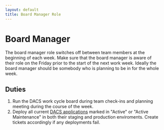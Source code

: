 ```yaml
---
layout: default
title: Board Manager Role
---
```

# Board Manager

The board manager role switches off between team members at the beginning of each week.  Make sure that the board manager is aware of their role on the Friday prior to the start of the next work week. Ideally the board manager should be somebody who is planning to be in for the whole week. 

## Duties

1. Run the DACS work cycle board during team check-ins and planning meeting during the course of the week. 
2. Deploy all current [DACS applications](https://docs.google.com/spreadsheets/d/1fJZ6CE4yq4EyaoeOE__bjEYPUv5xlZVM0bPKfyVAUQw/edit?gid=0#gid=0) marked in "Active" or "Active Maintenance" in both their staging and production enviroments. Create tickets accordingly if any deployments fail.  